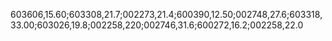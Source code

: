 603606,15.60;603308,21.7;002273,21.4;600390,12.50;002748,27.6;603318,33.00;603026,19.8;002258,220;002746,31.6;600272,16.2;002258,22.0
